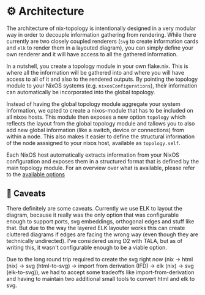 # ⚙️ Architecture

The architecture of nix-topology is intentionally designed in a very modular way
in order to decouple information gathering from rendering. While there currently
are two closely coupled renderers (`svg` to create information cards and `elk` to render them in a layouted diagram),
you can simply define your own renderer and it will have access to all the gathered information.

In a nutshell, you create a topology module in your own flake.nix. This is where all the information
will be gathered into and where you will have access to all of it and also to the rendered outputs.
By pointing the topology module to your NixOS systems (e.g. `nixosConfigurations`),
their information can automatically be incorporated into the global topology.

Instead of having the global topology module aggregate your system information,
we opted to create a nixos-module that has to be included on all nixos hosts. This
module then exposes a new option `topology` which reflects the layout from the global
topology module and tallows you to also add new global information (like a switch, device or connections)
from within a node. This also makes it easier to define the structural information of the
node asssigned to your nixos host, available as `topology.self`.

Each NixOS host automatically extracts information from your NixOS configuration and exposes
them in a structured format that is defined by the main topology module. For an overview
over what is available, please refer to the [available options](https://oddlama.github.io/nix-topology/topology-options.html)

## 🤬 Caveats

There definitely are some caveats. Currently we use ELK to layout the diagram, because it really
was the only option that was configurable enough to support ports, svg embeddings, orthogonal edges
and stuff like that. But due to the way the layered ELK layouter works this can create cluttered
diagrams if edges are facing the wrong way (even though they are technically undirected).
I've considered using D2 with TALA, but as of writing this, it wasn't configurable enough to be a viable option.

Due to the long round trip required to create the svg right now (nix -> html (nix) -> svg (html-to-svg) -> import from derivation (IFD) -> elk (nix) -> svg (elk-to-svg)),
we had to accept some tradeoffs like import-from-derivation and having to maintain two additional small tools to convert html and elk to svg.
